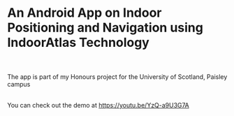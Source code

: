 # An Android App on Indoor Positioning and Navigation using IndoorAtlas Technology</br></br>

The app is part of my Honours project for the University of Scotland, Paisley campus</br></br>

You can check out the demo at https://youtu.be/YzQ-a9U3G7A

